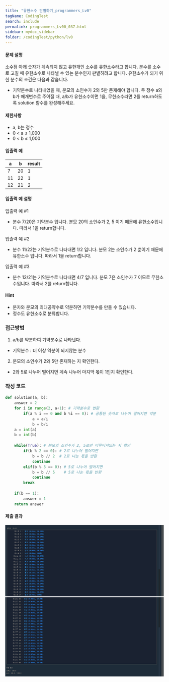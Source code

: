 ```yaml
---
title: "유한소수 판별하기_programmers_Lv0"
tagName: CodingTest
search: include
permalink: programmers_Lv00_037.html
sidebar: mydoc_sidebar
folder: /codingTest/python/lv0
---
```



#### 문제 설명 <br>

소수점 아래 숫자가 계속되지 않고 유한개인 소수를 유한소수라고 합니다. 분수를 소수로 고칠 때 유한소수로 나타낼 수 있는 분수인지 판별하려고 합니다. 유한소수가 되기 위한 분수의 조건은 다음과 같습니다.
- 기약분수로 나타내었을 때, 분모의 소인수가 2와 5만 존재해야 합니다.
두 정수 a와 b가 매개변수로 주어질 때, a/b가 유한소수이면 1을, 무한소수라면 2를 return하도록 solution 함수를 완성해주세요.

#### 제한사항 <br>

- a, b는 정수
- 0 < a ≤ 1,000
- 0 < b ≤ 1,000

#### 입출력 예 <br>
  
a|	b|	result
---|---|---
7|	20|	1
11|	22|	1
12|	21|	2

#### 입출력 예 설명 <br>

입출력 예 #1
- 분수 7/20은 기약분수 입니다. 분모 20의 소인수가 2, 5 이기 때문에 유한소수입니다. 따라서 1을 return합니다.

입출력 예 #2
- 분수 11/22는 기약분수로 나타내면 1/2 입니다. 분모 2는 소인수가 2 뿐이기 때문에 유한소수 입니다. 따라서 1을 return합니다.

입출력 예 #3
- 분수 12/21는 기약분수로 나타내면 4/7 입니다. 분모 7은 소인수가 7 이므로 무한소수입니다. 따라서 2를 return합니다.

#### Hint

- 분자와 분모의 최대공약수로 약분하면 기약분수를 만들 수 있습니다.
- 정수도 유한소수로 분류합니다.



### 접근방법 <br>

1. a/b를 약분하여 기약분수로 나타낸다.
 - 기약분수 : 더 이상 약분이 되지않는 분수
2. 분모의 소인수가 2와 5만 존재하는 지 확인한다.
 - 2와 5로 나누어 떨어지면 계속 나누어 마지막 몫이 1인지 확인한다.

### 작성 코드 <br>

```python
def solution(a, b):
    answer = 2
    for i in range(2, a+1): # 기약분수로 변환
        if(a % i == 0 and b %i == 0): # 공통된 숫자로 나누어 떨어지면 약분
            a = a/i
            b = b/i
    a = int(a) 
    b = int(b)
    
    while(True): # 분모의 소인수가 2, 5로만 이루어져있는 지 확인
        if(b % 2 == 0): # 2로 나누어 떨어지면
            b = b // 2  # 2로 나눈 몫을 반환
            continue
        elif(b % 5 == 0): # 5로 나누어 떨어지면
            b = b // 5    # 5로 나눈 몫을 반환
            continue
        break
        
    if(b == 1):
        answer = 1
    return answer
```

#### 제출 결과

![제출 결과](\images\programmers_Lv00_037_0.png)
![제출 결과](\images\programmers_Lv00_037_1.png)



